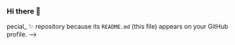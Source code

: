 ### Hi there 👋

pecial_ ✨ repository because its `README.md` (this file) appears on your GitHub profile. -->
<!-- **ramees777/ramees777** is a ✨ _s![Banner](https://user-images.githubusercontent.com/77093090/156116376-4022dfd2-ef0d-42f9-89d0-838713e95fdf.jpg)



Here are some ideas to get you started:

- 🔭 I’m currently working on Djnago Tenants
- 🌱 I’m currently learning Python,Typescript,Node,Express
- 👯 I’m looking to collaborate on Django developement
- 🤔 I’m looking for help with Job
- 💬 Ask me about bulding multi tenant applications
- 📫 How to reach me: mohammedrameesparakkkal@gmail.com
- 😄 Pronouns: He/Him
- ⚡ Fun fact: Just keep coding day and night

![any](https://github.com/ramees777/docsium-bot/blob/main/lib/template.svg)
